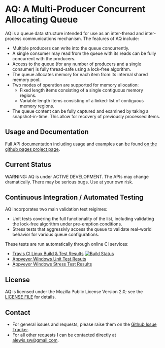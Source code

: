 # AQ: A Multi-Producer Concurrent Allocating Queue
AQ is a queue data structure intended for use as an inter-thread and inter-process communications mechanism.  The features of AQ include:
* Multiple producers can write into the queue concurrently.
* A single consumer may read from the queue with its reads can be fully concurrent with the producers.
* Access to the queue (for any number of producers and a single consumer) is fully thread-safe using a lock-free algorithm.
* The queue allocates memory for each item from its internal shared memory pool.
* Two modes of operation are supported for memory allocation:
  * Fixed length items consisting of a single contiguous memory regions.
  * Variable length items consisting of a linked-list of contiguous memory regions.
* The queue content can be fully captured and examined by taking a snapshot-in-time.  This allow for recovery of previously processed items.

## Usage and Documentation
Full API documentation including usage and examples can be found [on the github pages project page](http://alewisw.github.io/aq/).

## Current Status
WARNING: AQ is under ACTIVE DEVELOPMENT.  The APIs may change dramatically.  There may be serious bugs.  Use at your own risk.

## Continuous Integration / Automated Testing
AQ incorporates two main validation test reigimes:
* Unit tests covering the full functionality of the list, including validating the lock-free algorithm under pre-emption conditions.
* Stress tests that aggressivly access the queue to validate real-world behavior for various queue configurations.

These tests are run automatically through online CI services:
* [Travis CI Linux Build & Test Results](https://travis-ci.org/alewisw/aq) [![Build Status](https://travis-ci.org/alewisw/aq.svg?branch=master)](https://travis-ci.org/alewisw/aq)
* [Appveyor Windows Unit Test Resuts](https://ci.appveyor.com/project/alewisw/aq)
* [Appveyor Windows Stress Test Results](https://ci.appveyor.com/project/alewisw/aq-a7p4i)

## License
AQ is licensed under the Mozilla Public License Version 2.0; see the [LICENSE FILE](https://github.com/alewisw/aq/blob/master/LICENSE) for details.

## Contact
* For general issues and requests, please raise them on the [Github Issue Tracker](https://github.com/alewisw/aq/issues).
* For all other requests I can be contacted directly at alewis.sw@gmail.com.

